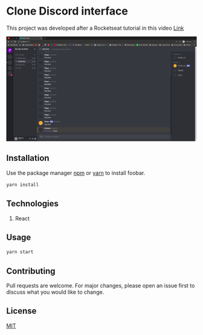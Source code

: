 # Clone Discord interface

This project was developed after a Rocketseat tutorial in this video [Link](https://www.youtube.com/watch?v=x4FdZd2-_uU)

![screenshot](screenshot.png)

## Installation

Use the package manager [npm](https://www.npmjs.com/get-npm) or [yarn](https://classic.yarnpkg.com/pt-BR/docs/install/#debian-stable) to install foobar.

```bash
yarn install
```

## Technologies
1. React

## Usage

```bash
yarn start
```

## Contributing

Pull requests are welcome. For major changes, please open an issue first to discuss what you would like to change.

## License

[MIT](https://choosealicense.com/licenses/mit/)
